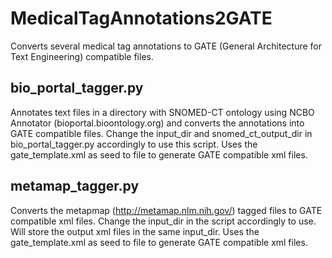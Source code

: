 MedicalTagAnnotations2GATE
==========================

Converts several medical tag annotations to GATE (General Architecture for Text Engineering) compatible files.

bio_portal_tagger.py
--------------------
Annotates text files in a directory with SNOMED-CT ontology using NCBO Annotator (bioportal.bioontology.org) and converts the annotations into GATE compatible files. Change the input_dir and snomed_ct_output_dir in bio_portal_tagger.py accordingly to use this 
script. Uses the gate_template.xml as seed to file to generate GATE compatible xml files.

metamap_tagger.py
-----------------
Converts the metapmap (http://metamap.nlm.nih.gov/) tagged files to GATE compatible xml files. Change the input_dir in the script accordingly to use. Will store the output xml files in the same input_dir. Uses the gate_template.xml as seed to file to generate GATE compatible xml files.
